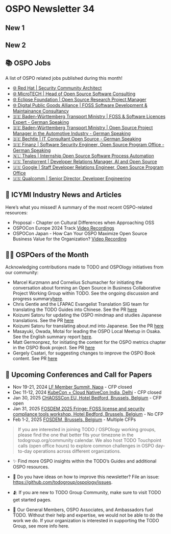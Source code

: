 # OSPO Newsletter 34

## New 1


## New 2



## 📚 OSPO Jobs

A list of OSPO related jobs published during this month!

- [🌐 Red Hat | Security Community Architect](https://www.linkedin.com/jobs/view/4031099677/)
- [🌐 MicroTECH | Head of Open Source Software Consulting](https://www.linkedin.com/jobs/view/4038568229)
- [🌐 Eclipse Foundation | Open Source Research Project Manager](https://eclipsefoundation.applytojob.com/apply/l3HaziHpN9/OpenSource-Research-Project-Manager)
- [🌐 Digital Public Goods Alliance | FOSS Software Development & Maintainance Consultancy](https://link.digitalpublicgoods.net/software-development-job)
- [🇩🇪 Baden-Württemberg Transport Ministry | FOSS & Software Licences Expert - German Speaking](https://e-mobil-bw-gmbh.jobs.personio.de/job/1791038)
- [🇩🇪 Baden-Württemberg Transport Ministry | Open Source Project Manager in the Automotive Industry - German Speaking](https://e-mobil-bw-gmbh.jobs.personio.de/job/1790933)
- [🇩🇪 Bechtle | IT Consultant Open Source - German Speaking](https://jobs.bechtle.com/job/Hamburg-IT-Consultant-Open-Source-%28wmd%29-20359/776684302/ )
- [🇩🇪 Finanz | Software Security Engineer, Open Source Program Office - German Speaking](https://www.monster.de/stellenangebot/software-security-engineer-open-source-management-m-w-d-hannover-niedersachsen--19c864f8-e429-4872-98e8-ce886f2d2360)
- [🇳🇱 Thales | Internship Open Source Software Process Automation](https://careers.thalesgroup.com/global/en/job/R0255631/Internship-graduation-assignment-HBO-WO-Open-Source-Software-Process-Automation)
- [🇺🇸 Tenstorrent | Developer Relations Manager, AI and Open Source](https://www.linkedin.com/jobs/view/4041211407/)
- [🇺🇸 Google | Staff Developer Relations Engineer, Open Source Program Office](https://www.google.com/about/careers/applications/jobs/results/90018264423244486-staff-developer-relations-engineer-open-source-programs)
- [🇺🇸 Qualcomm | Senior Director, Developer Engineering](https://careers.qualcomm.com/careers/job/446701387975)


## 📌 ICYMI Industry News and Articles
Here’s what you missed! A summary of the most recent OSPO-related resources:

- Proposal - Chapter on Cultural Differences when Approaching OSS
- OSPOCon Europe 2024 Track [Video Recordings](https://youtube.com/playlist?list=PLbzoR-pLrL6oFD-XaL-sh3x5gd_ew4xsY&si=hk6JzW2uaA0wQlsN)
- OSPOCon Japan - How Can Your OSPO Maximize Open Source Business Value for the Organization? [Video Recording](https://youtu.be/trlJva2bqOI?si=oz3WhI8lqyLLm8sU)
  
## 🙋‍♀️ OSPOers of the Month
Acknowledging contributions made to TODO and OSPOlogy initiatives from our community:

- Marcel Kurzmann and Cornelius Schumacher for initiating the conversation about forming an Open Source in Business Collaborative Project Working Group within TODO. See the ongoing discussion and progress summary[here](https://github.com/todogroup/ospology/discussions/481).
- Chris Gentle and the LFAPAC Evangelist Translation SIG team for translating the TODO Guides into Chinese. See the PR [here](https://github.com/todogroup/todogroup.org/pull/499)
- Koizumi Satoru for updating the OSPO mindmap and studies Japanese translations. See the PR [here](https://github.com/todogroup/todogroup.org/pull/502)
- Koizumi Satoru for translating about.md into Japanese. See the PR [here](https://github.com/todogroup/todogroup.org/pull/493)
- Masayuki, Owada, Motai for leading the OSPO Local Meetup in Osaka. See the English summary report [here](https://github.com/todogroup/ospology/discussions/510).
- Matt Germonprez, for initiating the content for the OSPO metrics chapter in the OSPO Book project. See PR [here](https://github.com/todogroup/ospology/pull/516)
- Gergely Csatari, for suggesting changes to improve the OSPO Book content. See PR [here](https://github.com/todogroup/ospology/pull/504)

## 📎 Upcoming Conferences and Call for Papers

- Nov 19-21, 2024 [LF Member Summit, Napa](https://events.linuxfoundation.org/lf-member-summit/) - CFP closed
- Dec 11-12, 2024 [KubeCon + Cloud NativeCon India, Delhi](https://events.linuxfoundation.org/kubecon-cloudnativecon-india/) - CFP closed
- Jan 30, 2025 [CHAOSSCon EU, Hotel Bedford, Brussels, Belgium](https://chaoss.community/chaosscon-2025-eu/) - CFP open
- Jan 31, 2025 [FOSDEM 2025 Fringe: FOSS license and security compliance tools workshop, Hotel Bedford, Brussels, Belgium](https://pretix.eu/aboutcode/fosdem-2025/) - No CFP
- Feb 1-2, 2025 [FOSDEM, Brussels, Belgium](https://fosdem.org/2025/) - Multiple CFPs
  

> If you are interested in joining TODO / OSPOlogy working groups, please find the one that better fits your timezone in the todogroup.org/community calendar. We
also host TODO Touchpoint calls (open office hours) to explore common challenges in OSPO day-to-day operations across different organizations.

- ✨ Find more OSPO insights within the TODO’s Guides and additional OSPO resources.

- 🧐 Do you have ideas on how to improve this newsletter? File an issue: https://github.com/todogroup/ospology/issues.

- 🫂 If you are new to TODO Group Community, make sure to visit TODO get started pages.

- 💚 Our General Members, OSPO Associates, and Ambassadors fuel TODO. Without their help and expertise, we would not be able to do the work we do. If your organization is interested in supporting the TODO Group, see more info here.
